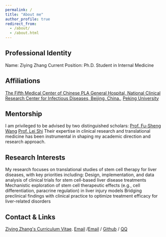 ```yaml
---
permalink: /
title: "About me"
author_profile: true
redirect_from: 
  - /about/
  - /about.html
---
```

Professional Identity​
---
Name: Ziying Zhang​
Current Position: Ph.D. Student in Internal Medicine​

Affiliations​
---
[The Fifth Medical Center of Chinese PLA General Hospital, National Clinical Research Center for Infectious Diseases, Beijing, China.](https://www.301hospital-5.mil.cn/),
[Peking University](https://www.pku.edu.cn/)

Mentorship​
---
I am privileged to be advised by two distinguished scholars:​
[Prof. Fu-Sheng Wang](https://orcid.org/0000-0002-8043-6685)
[Prof. Lei Shi](https://orcid.org/0000-0002-5727-3590)
Their expertise in clinical research and translational medicine has been instrumental in shaping my academic direction and research approach.​

Research Interests​
---
My research focuses on translational studies of stem cell therapy for liver diseases, with key priorities including:​
Design, implementation, and data analysis of clinical trials for stem cell-based liver disease treatments​
Mechanistic exploration of stem cell therapeutic effects (e.g., cell differentiation, paracrine regulation) in liver injury models​
Bridging preclinical findings with clinical practice to optimize treatment efficacy for liver-related disorders​

Contact & Links
---
 [Ziying Zhang's Curriculum Vitae](../assets/CV2025ZY.pdf).
[Email](mailto:ziying9818@163.com.cn) /[Email](mailto:zhangziying25@stu.pku.edu.cn) / [Github](https://github.com/Ziying98.github.io) / [QQ](../images/2896047f1d75a3b620268a8606c69e41.jpg) 

